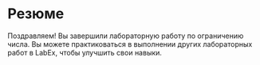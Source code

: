 # Резюме

Поздравляем! Вы завершили лабораторную работу по ограничению числа. Вы можете практиковаться в выполнении других лабораторных работ в LabEx, чтобы улучшить свои навыки.
